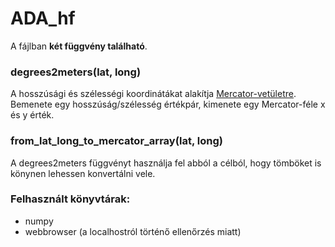 # ADA_hf

A fájlban **két függvény található**.

### degrees2meters(lat, long)
A hosszúsági és szélességi koordinátákat alakítja [Mercator-vetületre](https://hu.wikipedia.org/wiki/Mercator-vet%C3%BClet). Bemenete egy hosszúság/szélesség értékpár, kimenete egy Mercator-féle x és y érték.

### from_lat_long_to_mercator_array(lat, long)
A degrees2meters függvényt használja fel abból a célból, hogy tömböket is könynen lehessen konvertálni vele.

### Felhasznált könyvtárak:
 * numpy
 * webbrowser (a localhostról történő ellenőrzés miatt)
